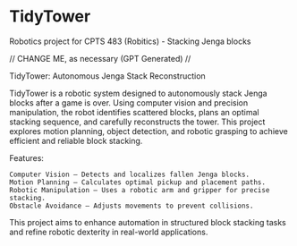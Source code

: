 # TidyTower
Robotics project for CPTS 483 (Robitics) - Stacking Jenga blocks


// CHANGE ME, as necessary (GPT Generated) //

TidyTower: Autonomous Jenga Stack Reconstruction

TidyTower is a robotic system designed to autonomously stack Jenga blocks after a game is over. Using computer vision and precision manipulation, the robot identifies scattered blocks, plans an optimal stacking sequence, and carefully reconstructs the tower. This project explores motion planning, object detection, and robotic grasping to achieve efficient and reliable block stacking.

Features:

    Computer Vision – Detects and localizes fallen Jenga blocks.
    Motion Planning – Calculates optimal pickup and placement paths.
    Robotic Manipulation – Uses a robotic arm and gripper for precise stacking.
    Obstacle Avoidance – Adjusts movements to prevent collisions.

This project aims to enhance automation in structured block stacking tasks and refine robotic dexterity in real-world applications.
